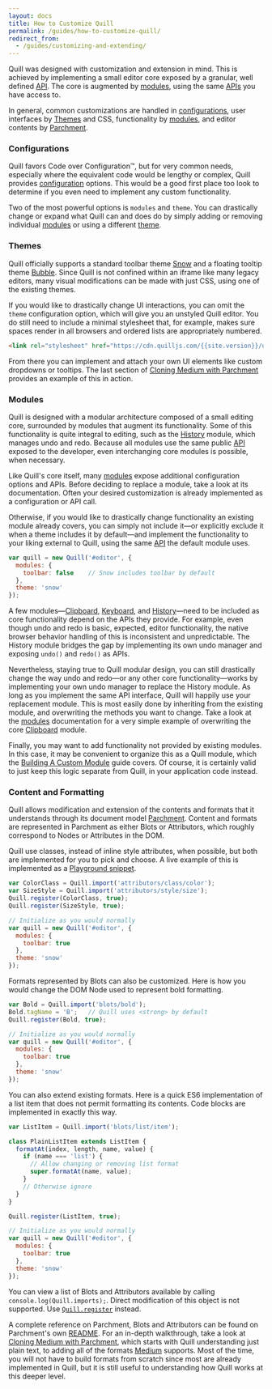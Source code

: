```yaml
---
layout: docs
title: How to Customize Quill
permalink: /guides/how-to-customize-quill/
redirect_from:
  - /guides/customizing-and-extending/
---
```


Quill was designed with customization and extension in mind. This is achieved by implementing a small editor core exposed by a granular, well defined [API](/docs/api/). The core is augmented by [modules](/docs/modules), using the same [APIs](/docs/api/) you have access to.

In general, common customizations are handled in [configurations](#configurations/), user interfaces by [Themes](#themes) and CSS, functionality by [modules](#modules), and editor contents by [Parchment](#document-contents-and-formatting).


### Configurations

Quill favors Code over Configuration&trade;, but for very common needs, especially where the equivalent code would be lengthy or complex, Quill provides [configuration](/docs/configuration/) options. This would be a good first place too look to determine if you even need to implement any custom functionality.

Two of the most powerful options is `modules` and `theme`. You can drastically change or expand what Quill can and does do by simply adding or removing individual [modules](/docs/modules/) or using a different [theme](/docs/themes/).


### Themes

Quill officially supports a standard toolbar theme [Snow](/docs/themes/#snow) and a floating tooltip theme [Bubble](/docs/themes/#bubble). Since Quill is not confined within an iframe like many legacy editors, many visual modifications can be made with just CSS, using one of the existing themes.

If you would like to drastically change UI interactions, you can omit the `theme` configuration option, which will give you an unstyled Quill editor. You do still need to include a minimal stylesheet that, for example, makes sure spaces render in all browsers and ordered lists are appropriately numbered.

```html
<link rel="stylesheet" href="https://cdn.quilljs.com/{{site.version}}/quill.core.css">
```

From there you can implement and attach your own UI elements like custom dropdowns or tooltips. The last section of [Cloning Medium with Parchment](/guides/cloning-medium-with-parchment/#final-polish) provides an example of this in action.


### Modules

Quill is designed with a modular architecture composed of a small editing core, surrounded by modules that augment its functionality. Some of this functionality is quite integral to editing, such as the [History](/docs/modules/history/) module, which manages undo and redo. Because all modules use the same public [API](/docs/api/) exposed to the developer, even interchanging core modules is possible, when necessary.

Like Quill's core itself, many [modules](/docs/modules/) expose additional configuration options and APIs. Before deciding to replace a module, take a look at its documentation. Often your desired customization is already implemented as a configuration or API call.

Otherwise, if you would like to drastically change functionality an existing module already covers, you can simply not include it&mdash;or explicitly exclude it when a theme includes it by default&mdash;and implement the functionality to your liking external to Quill, using the same [API](/docs/api/) the default module uses.

```js
var quill = new Quill('#editor', {
  modules: {
    toolbar: false    // Snow includes toolbar by default
  },
  theme: 'snow'
});
```

A few modules&mdash;[Clipboard](/docs/modules/clipboard/), [Keyboard](/docs/modules/keyboard/), and [History](/docs/modules/history/)&mdash;need to be included as core functionality depend on the APIs they provide. For example, even though undo and redo is basic, expected, editor functionality, the native browser behavior handling of this is inconsistent and unpredictable. The History module bridges the gap by implementing its own undo manager and exposing `undo()` and `redo()` as APIs.

Nevertheless, staying true to Quill modular design, you can still drastically change the way undo and redo&mdash;or any other core functionality&mdash;works by implementing your own undo manager to replace the History module. As long as you implement the same API interface, Quill will happily use your replacement module. This is most easily done by inheriting from the existing module, and overwriting the methods you want to change. Take a look at the [modules](/docs/modules/) documentation for a very simple example of overwriting the core [Clipboard](/docs/modules/clipboard/) module.

Finally, you may want to add functionality not provided by existing modules. In this case, it may be convenient to organize this as a Quill module, which the [Building A Custom Module](/guides/building-a-custom-module/) guide covers. Of course, it is certainly valid to just keep this logic separate from Quill, in your application code instead.


### Content and Formatting

Quill allows modification and extension of the contents and formats that it understands through its document model [Parchment](https://github.com/quilljs/parchment/). Content and formats are represented in Parchment as either Blots or Attributors, which roughly correspond to Nodes or Attributes in the DOM.

Quill use classes, instead of inline style attributes, when possible, but both are implemented for you to pick and choose. A live example of this is implemented as a [Playground snippet](/playground/#class-vs-inline-style).

```js
var ColorClass = Quill.import('attributors/class/color');
var SizeStyle = Quill.import('attributors/style/size');
Quill.register(ColorClass, true);
Quill.register(SizeStyle, true);

// Initialize as you would normally
var quill = new Quill('#editor', {
  modules: {
    toolbar: true
  },
  theme: 'snow'
});
```

Formats represented by Blots can also be customized. Here is how you would change the DOM Node used to represent bold formatting.

```js
var Bold = Quill.import('blots/bold');
Bold.tagName = 'B';   // Quill uses <strong> by default
Quill.register(Bold, true);

// Initialize as you would normally
var quill = new Quill('#editor', {
  modules: {
    toolbar: true
  },
  theme: 'snow'
});
```

You can also extend existing formats. Here is a quick ES6 implementation of a list item that does not permit formatting its contents. Code blocks are implemented in exactly this way.

```js
var ListItem = Quill.import('blots/list/item');

class PlainListItem extends ListItem {
  formatAt(index, length, name, value) {
    if (name === 'list') {
      // Allow changing or removing list format
      super.formatAt(name, value);
    }
    // Otherwise ignore
  }
}

Quill.register(ListItem, true);

// Initialize as you would normally
var quill = new Quill('#editor', {
  modules: {
    toolbar: true
  },
  theme: 'snow'
});
```

You can view a list of Blots and Attributors available by calling `console.log(Quill.imports);`. Direct modification of this object is not supported. Use [`Quill.register`](/docs/api/#register) instead.

A complete reference on Parchment, Blots and Attributors can be found on Parchment's own [README](https://github.com/quilljs/parchment/). For an in-depth walkthrough, take a look at [Cloning Medium with Parchment](/guides/cloning-medium-with-parchment/), which starts with Quill understanding just plain text, to adding all of the formats [Medium](https://medium.com/) supports. Most of the time, you will not have to build formats from scratch since most are already implemented in Quill, but it is still useful to understanding how Quill works at this deeper level.
